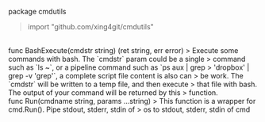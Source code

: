 package cmdutils
>    import "github.com/xing4git/cmdutils"

<br/>
func BashExecute(cmdstr string) (ret string, err error)
>   Execute some commands with bash. The `cmdstr` param could be a single
>   command such as `ls ~`, or a pipeline command such as `ps aux | grep
>   'dropbox' | grep -v 'grep'`, a complete script file content is also can
>   be work. The `cmdstr` will be written to a temp file, and then execute
>   that file with bash. The output of your command will be returned by this
>   function.

<br/>
func Run(cmdname string, params ...string)  
>   This function is a wrapper for cmd.Run(). Pipe stdout, stderr, stdin of
>   os to stdout, stderr, stdin of cmd
